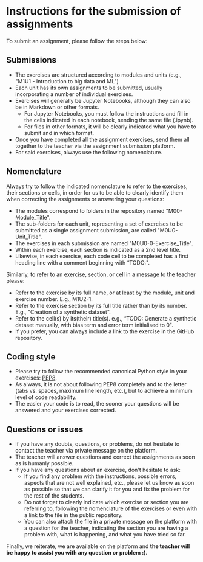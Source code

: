 # Instructions for the submission of assignments

To submit an assignment, please follow the steps below:

## Submissions

-	The exercises are structured according to modules and units (e.g., "M1U1 - Introduction to big data and ML")
-	Each unit has its own assignments to be submitted, usually incorporating a number of individual exercises.
-	Exercises will generally be Jupyter Notebooks, although they can also be in Markdown or other formats.
    - For Jupyter Notebooks, you must follow the instructions and fill in the cells indicated in each notebook, sending the same file (.ipynb).
    - For files in other formats, it will be clearly indicated what you have to submit and in which format.
-	Once you have completed all the assignment exercises, send them all together to the teacher via the assignment submission platform.
-	For said exercises, always use the following nomenclature.

## Nomenclature
Always try to follow the indicated nomenclature to refer to the exercises, their sections or cells, in order for us to be able to clearly identify them when correcting the assignments or answering your questions:
-	The modules correspond to folders in the repository named "M00-Module_Title".
-	The sub-folders for each unit, representing a set of exercises to be submitted as a single assignment submission, are called "M0U0-Unit_Title".
-	The exercises in each submission are named "M0U0-0-Exercise_Title".
-	Within each exercise, each section is indicated as a 2nd level title.
-	Likewise, in each exercise, each code cell to be completed has a first heading line with a comment beginning with “TODO:".

Similarly, to refer to an exercise, section, or cell in a message to the teacher please:
-	Refer to the exercise by its full name, or at least by the module, unit and exercise number. E.g., M1U2-1.
-	Refer to the exercise section by its full title rather than by its number. E.g., "Creation of a synthetic dataset".
-	Refer to the cell(s) by its(their) title(s). e.g.,  “TODO: Generate a synthetic dataset manually, with bias term and error term initialised to 0".
-	If you prefer, you can always include a link to the exercise in the GitHub repository.

## Coding style
- Please try to follow the recommended canonical Python style in your exercises: [PEP8](https://www.python.org/dev/peps/pep-0008/).
- As always, it is not about following PEP8 completely and to the letter (tabs vs. spaces, maximum line length, etc.), but to achieve a minimum level of code readability.
- The easier your code is to read, the sooner your questions will be answered and your exercises corrected.

## Questions or issues

-	If you have any doubts, questions, or problems, do not hesitate to contact the teacher via private message on the platform.
-	The teacher will answer questions and correct the assignments as soon as is humanly possible.
-	If you have any questions about an exercise, don't hesitate to ask:
    - If you find any problem with the instructions, possible errors, aspects that are not well explained, etc., please let us know as soon as possible so that we can clarify it for you and fix the problem for the rest of the students.
    - Do not forget to clearly indicate which exercise or section you are referring to, following the nomenclature of the exercises or even with a link to the file in the public repository.
    - You can also attach the file in a private message on the platform with a question for the teacher, indicating the section you are having a problem with, what is happening, and what you have tried so far.

Finally, we reiterate, we are available on the platform and **the teacher will be happy to assist you with any question or problem :).**


